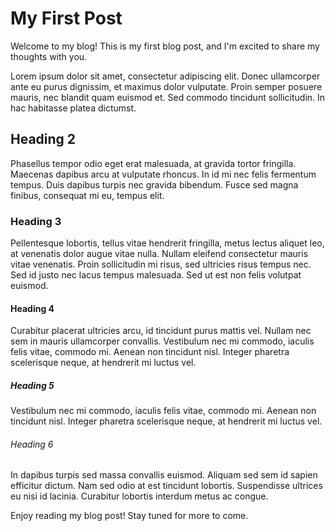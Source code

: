 # My First Post

Welcome to my blog! This is my first blog post, and I'm excited to share my thoughts with you.

Lorem ipsum dolor sit amet, consectetur adipiscing elit. Donec ullamcorper ante eu purus dignissim, et maximus dolor vulputate. Proin semper posuere mauris, nec blandit quam euismod et. Sed commodo tincidunt sollicitudin. In hac habitasse platea dictumst.

## Heading 2

Phasellus tempor odio eget erat malesuada, at gravida tortor fringilla. Maecenas dapibus arcu at vulputate rhoncus. In id mi nec felis fermentum tempus. Duis dapibus turpis nec gravida bibendum. Fusce sed magna finibus, consequat mi eu, tempus elit.

### Heading 3

Pellentesque lobortis, tellus vitae hendrerit fringilla, metus lectus aliquet leo, at venenatis dolor augue vitae nulla. Nullam eleifend consectetur mauris vitae venenatis. Proin sollicitudin mi risus, sed ultricies risus tempus nec. Sed id justo nec lacus tempus malesuada. Sed ut est non felis volutpat euismod.

#### Heading 4

Curabitur placerat ultricies arcu, id tincidunt purus mattis vel. Nullam nec sem in mauris ullamcorper convallis. Vestibulum nec mi commodo, iaculis felis vitae, commodo mi. Aenean non tincidunt nisl. Integer pharetra scelerisque neque, at hendrerit mi luctus vel.

##### Heading 5

Vestibulum nec mi commodo, iaculis felis vitae, commodo mi. Aenean non tincidunt nisl. Integer pharetra scelerisque neque, at hendrerit mi luctus vel.

###### Heading 6

In dapibus turpis sed massa convallis euismod. Aliquam sed sem id sapien efficitur dictum. Nam sed odio at est tincidunt lobortis. Suspendisse ultrices eu nisi id lacinia. Curabitur lobortis interdum metus ac congue.

Enjoy reading my blog post! Stay tuned for more to come.
